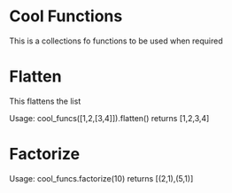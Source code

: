 # Cool Functions

This is a collections fo functions to be used when required

# Flatten

This flattens the list

Usage: cool_funcs([1,2,[3,4]]).flatten() returns [1,2,3,4]


# Factorize

Usage: cool_funcs.factorize(10) returns [(2,1),(5,1)]